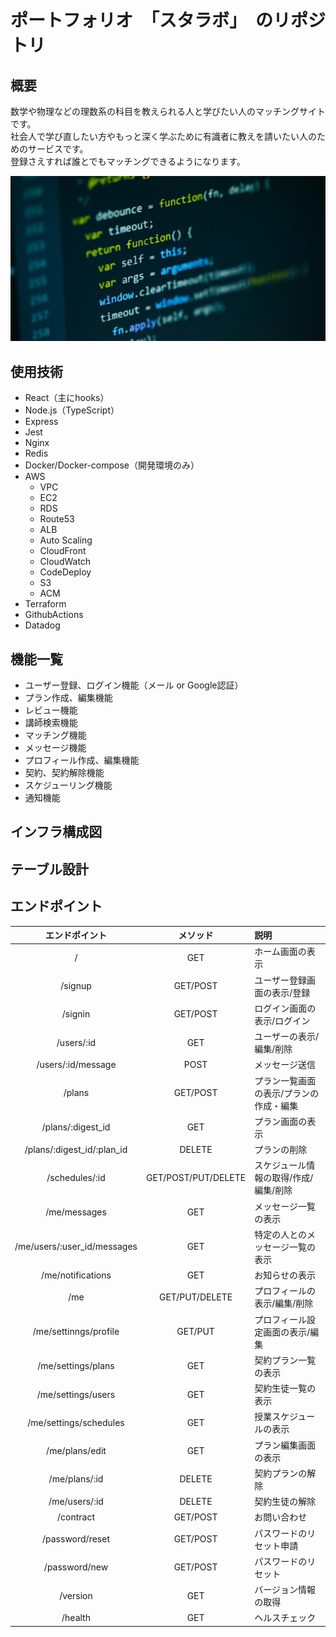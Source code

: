 # ポートフォリオ　「スタラボ」　のリポジトリ
## 概要
数学や物理などの理数系の科目を教えられる人と学びたい人のマッチングサイトです。<br>
社会人で学び直したい方やもっと深く学ぶために有識者に教えを請いたい人のためのサービスです。<br>
登録さえすれば誰とでもマッチングできるようになります。

![サンプル](./materials/sample.jpeg)

## 使用技術
- React（主にhooks）
- Node.js（TypeScript）
- Express
- Jest
- Nginx
- Redis
- Docker/Docker-compose（開発環境のみ）
- AWS
  - VPC
  - EC2
  - RDS
  - Route53
  - ALB
  - Auto Scaling
  - CloudFront
  - CloudWatch
  - CodeDeploy
  - S3
  - ACM
- Terraform
- GithubActions
- Datadog


## 機能一覧
- ユーザー登録、ログイン機能（メール or Google認証）
- プラン作成、編集機能
- レビュー機能
- 講師検索機能
- マッチング機能
- メッセージ機能
- プロフィール作成、編集機能
- 契約、契約解除機能
- スケジューリング機能
- 通知機能

## インフラ構成図
## テーブル設計
## エンドポイント
| エンドポイント | メソッド | 説明 |
| :--:      | :--:  | :--- |
| /   | GET   | ホーム画面の表示 |
| /signup | GET/POST | ユーザー登録画面の表示/登録 |
| /signin | GET/POST | ログイン画面の表示/ログイン　　　|
| /users/:id | GET | ユーザーの表示/編集/削除 |
| /users/:id/message | POST | メッセージ送信 |
| /plans | GET/POST | プラン一覧画面の表示/プランの作成・編集|
| /plans/:digest_id | GET | プラン画面の表示 |
| /plans/:digest_id/:plan_id | DELETE | プランの削除 |
| /schedules/:id | GET/POST/PUT/DELETE | スケジュール情報の取得/作成/編集/削除 |
| /me/messages | GET | メッセージ一覧の表示 |
| /me/users/:user_id/messages | GET | 特定の人とのメッセージ一覧の表示 |
| /me/notifications | GET | お知らせの表示　|
| /me | GET/PUT/DELETE | プロフィールの表示/編集/削除　|
| /me/settinngs/profile | GET/PUT | プロフィール設定画面の表示/編集 |
| /me/settings/plans | GET | 契約プラン一覧の表示 |
| /me/settings/users | GET | 契約生徒一覧の表示 |
| /me/settings/schedules | GET | 授業スケジュールの表示 |
| /me/plans/edit | GET | プラン編集画面の表示 |
| /me/plans/:id | DELETE | 契約プランの解除 |
| /me/users/:id | DELETE | 契約生徒の解除 |
| /contract | GET/POST | お問い合わせ　 |
| /password/reset | GET/POST | パスワードのリセット申請　|
| /password/new | GET/POST | パスワードのリセット　　|
| /version | GET | バージョン情報の取得 |
| /health | GET | ヘルスチェック |
